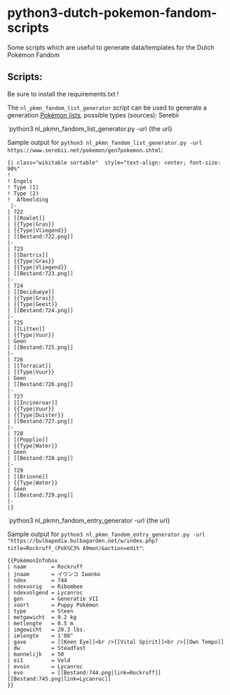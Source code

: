 # python3-dutch-pokemon-fandom-scripts
Some scripts which are useful to generate data/templates for the Dutch Pokémon Fandom

## Scripts:

Be sure to install the requirements.txt !

The `nl_pkmn_fandom_list_generator` script can be used to generate a generation [Pokémon lists](https://pokemon.fandom.com/nl/wiki/Lijst_van_Pok%C3%A9mon), possible types (sources): Serebii 

`python3 nl_pkmn_fandom_list_generator.py -url {the url}

Sample output for `python3 nl_pkmn_fandom_list_generator.py -url https://www.serebii.net/pokemon/gen7pokemon.shtml`:
```
{| class="wikitable sortable"  style="text-align: center; font-size: 90%"
!
! Engels
! Type (1)
! Type (2)
!  Afbeelding
 |-
| 722
| [[Rowlet]]
| {{Type|Gras}}
| {{Type|Vliegend}}
| [[Bestand:722.png]]
|-
| 723
| [[Dartrix]]
| {{Type|Gras}}
| {{Type|Vliegend}}
| [[Bestand:723.png]]
|-
| 724
| [[Decidueye]]
| {{Type|Gras}}
| {{Type|Geest}}
| [[Bestand:724.png]]
|-
| 725
| [[Litten]]
| {{Type|Vuur}}
| Geen
| [[Bestand:725.png]]
|-
| 726
| [[Torracat]]
| {{Type|Vuur}}
| Geen
| [[Bestand:726.png]]
|-
| 727
| [[Incineroar]]
| {{Type|Vuur}}
| {{Type|Duister}}
| [[Bestand:727.png]]
|-
| 728
| [[Popplio]]
| {{Type|Water}}
| Geen
| [[Bestand:728.png]]
|-
| 729
| [[Brionne]]
| {{Type|Water}}
| Geen
| [[Bestand:729.png]]
|-
|}
```


`python3 nl_pkmn_fandom_entry_generator -url {the url}

Sample output for `python3 nl_pkmn_fandom_entry_generator.py -url "https://bulbapedia.bulbagarden.net/w/index.php?title=Rockruff_(Pok%C3%
A9mon)&action=edit"`:
```
{{PokémonInfobox
| naam        = Rockruff
| jnaam       = イワンコ Iwanko
| ndex        = 744
| ndexvorig   = Ribombee
| ndexvolgend = Lycanroc
| gen         = Generatie VII
| soort       = Puppy Pokémon
| type        = Steen
| metgewicht  = 9.2 kg
| metlengte   = 0.5 m
| imgewicht   = 20.3 lbs.
| imlengte    = 1'08"
| gave        = [[Keen Eye]]<br />[[Vital Spirit]]<br />[[Own Tempo]]
| dw          = Steadfast
| mannelijk   = 50
| ei1         = Veld
| evoin       = Lycanroc
| evo         = [[Bestand:744.png|link=Rockruff]][[Bestand:745.png|link=Lycanroc]]
}}
```